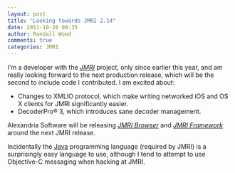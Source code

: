 ```yaml
---
layout: post
title: "Looking towards JMRI 2.14"
date: 2011-10-26 08:35
author: Randall Wood
comments: true
categories: JMRI
---
```


I'm a developer with the *[JMRI](http://jmri.org "The JMRI Project")* project, only since earlier this year, and am really looking forward to the next production release, which will be the second to include code I contributed. I am excited about:

* Changes to XMLIO protocol, which make writing networked iOS and OS X clients for JMRI significantly easier.
* DecoderPro&reg; 3, which introduces sane decoder management.

Alexandria Software will be releasing *[JMRI Browser](http://www.axsw.co/jmri/browser "An iPhone client for JMRI")* and *[JMRI Framework](http://www.axsw.co/jmri/framework "An Objective-C framework for JMRI")* around the next JMRI release.

Incidentally the [Java](http://www.java.com) programming language (required by JMRI) is a surprisingly easy language to use, although I tend to attempt to use Objective-C messaging when hacking at JMRI.
